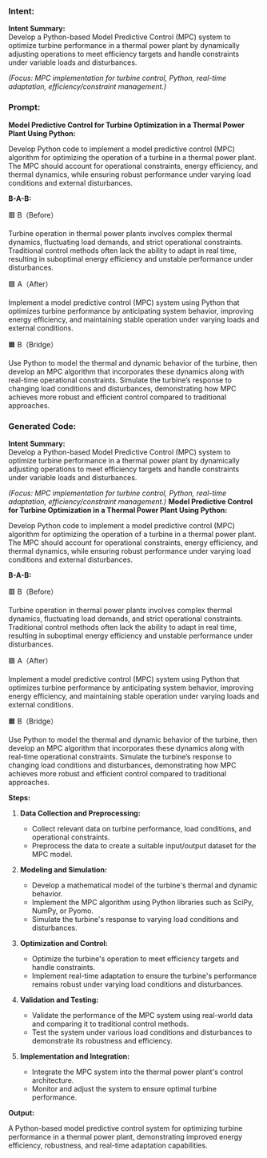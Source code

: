 ### Intent:
**Intent Summary:**  
Develop a Python-based Model Predictive Control (MPC) system to optimize turbine performance in a thermal power plant by dynamically adjusting operations to meet efficiency targets and handle constraints under variable loads and disturbances.  

*(Focus: MPC implementation for turbine control, Python, real-time adaptation, efficiency/constraint management.)*

### Prompt:
**Model Predictive Control for Turbine Optimization in a Thermal Power Plant Using Python:**

Develop Python code to implement a model predictive control (MPC) algorithm for optimizing the operation of a turbine in a thermal power plant. The MPC should account for operational constraints, energy efficiency, and thermal dynamics, while ensuring robust performance under varying load conditions and external disturbances.

**B-A-B:**

🟥 B（Before）

Turbine operation in thermal power plants involves complex thermal dynamics, fluctuating load demands, and strict operational constraints. Traditional control methods often lack the ability to adapt in real time, resulting in suboptimal energy efficiency and unstable performance under disturbances.

🟩 A（After）

Implement a model predictive control (MPC) system using Python that optimizes turbine performance by anticipating system behavior, improving energy efficiency, and maintaining stable operation under varying loads and external conditions.

🟧 B（Bridge）

Use Python to model the thermal and dynamic behavior of the turbine, then develop an MPC algorithm that incorporates these dynamics along with real-time operational constraints. Simulate the turbine’s response to changing load conditions and disturbances, demonstrating how MPC achieves more robust and efficient control compared to traditional approaches.

### Generated Code:
**Intent Summary:**  
Develop a Python-based Model Predictive Control (MPC) system to optimize turbine performance in a thermal power plant by dynamically adjusting operations to meet efficiency targets and handle constraints under variable loads and disturbances.  

*(Focus: MPC implementation for turbine control, Python, real-time adaptation, efficiency/constraint management.)*
**Model Predictive Control for Turbine Optimization in a Thermal Power Plant Using Python:**

Develop Python code to implement a model predictive control (MPC) algorithm for optimizing the operation of a turbine in a thermal power plant. The MPC should account for operational constraints, energy efficiency, and thermal dynamics, while ensuring robust performance under varying load conditions and external disturbances.

**B-A-B:**

🟥 B（Before）

Turbine operation in thermal power plants involves complex thermal dynamics, fluctuating load demands, and strict operational constraints. Traditional control methods often lack the ability to adapt in real time, resulting in suboptimal energy efficiency and unstable performance under disturbances.

🟩 A（After）

Implement a model predictive control (MPC) system using Python that optimizes turbine performance by anticipating system behavior, improving energy efficiency, and maintaining stable operation under varying loads and external conditions.

🟧 B（Bridge）

Use Python to model the thermal and dynamic behavior of the turbine, then develop an MPC algorithm that incorporates these dynamics along with real-time operational constraints. Simulate the turbine’s response to changing load conditions and disturbances, demonstrating how MPC achieves more robust and efficient control compared to traditional approaches.

**Steps:**

1. **Data Collection and Preprocessing:**
   - Collect relevant data on turbine performance, load conditions, and operational constraints.
   - Preprocess the data to create a suitable input/output dataset for the MPC model.

2. **Modeling and Simulation:**
   - Develop a mathematical model of the turbine's thermal and dynamic behavior.
   - Implement the MPC algorithm using Python libraries such as SciPy, NumPy, or Pyomo.
   - Simulate the turbine's response to varying load conditions and disturbances.

3. **Optimization and Control:**
   - Optimize the turbine's operation to meet efficiency targets and handle constraints.
   - Implement real-time adaptation to ensure the turbine's performance remains robust under varying load conditions and disturbances.

4. **Validation and Testing:**
   - Validate the performance of the MPC system using real-world data and comparing it to traditional control methods.
   - Test the system under various load conditions and disturbances to demonstrate its robustness and efficiency.

5. **Implementation and Integration:**
   - Integrate the MPC system into the thermal power plant's control architecture.
   - Monitor and adjust the system to ensure optimal turbine performance.

**Output:**

A Python-based model predictive control system for optimizing turbine performance in a thermal power plant, demonstrating improved energy efficiency, robustness, and real-time adaptation capabilities.
